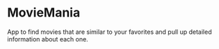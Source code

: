# MovieMania
App to find movies that are similar to your favorites and pull up detailed information about each one.
